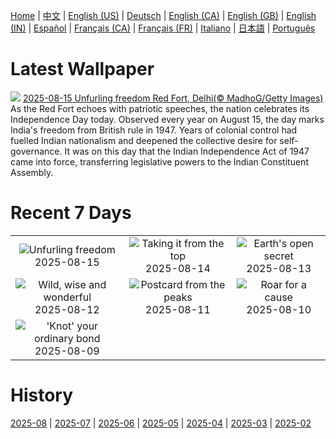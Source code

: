 [Home](../README.md) | [中文](zh-CN.md) | [English (US)](en-US.md) | [Deutsch](de-DE.md) | [English (CA)](en-CA.md) | [English (GB)](en-GB.md) | [English (IN)](en-IN.md) | [Español](es-ES.md) | [Français (CA)](fr-CA.md) | [Français (FR)](fr-FR.md) | [Italiano](it-IT.md) | [日本語](ja-JP.md) | [Português](pt-BR.md)

# Latest Wallpaper
![](https://www.bing.com/th?id=OHR.RefFort2025_EN-IN3018612282_UHD.jpg)
[2025-08-15 Unfurling freedom Red Fort, Delhi(© MadhoG/Getty Images)](https://www.bing.com/th?id=OHR.RefFort2025_EN-IN3018612282_UHD.jpg)
As the Red Fort echoes with patriotic speeches, the nation celebrates its Independence Day today. Observed every year on August 15, the day marks India's freedom from British rule in 1947. Years of colonial control had fuelled Indian nationalism and deepened the collective desire for self-governance. It was on this day that the Indian Independence Act of 1947 came into force, transferring legislative powers to the Indian Constituent Assembly.

# Recent 7 Days
|  |  |  |
|:---:|:---:|:---:|
| ![](https://www.bing.com/th?id=OHR.RefFort2025_EN-IN3018612282_400x240.jpg "Unfurling freedom") 2025-08-15 | ![](https://www.bing.com/th?id=OHR.PizNairPeak_EN-IN4426119374_400x240.jpg "Taking it from the top") 2025-08-14 | ![](https://www.bing.com/th?id=OHR.CoronaArch_EN-IN4202353327_400x240.jpg "Earth's open secret") 2025-08-13 |
| ![](https://www.bing.com/th?id=OHR.KenyaElephants_EN-IN4022653136_400x240.jpg "Wild, wise and wonderful") 2025-08-12 | ![](https://www.bing.com/th?id=OHR.SantaMaddalena_EN-IN3855112074_400x240.jpg "Postcard from the peaks") 2025-08-11 | ![](https://www.bing.com/th?id=OHR.LionessKenya_EN-IN3681659136_400x240.jpg "Roar for a cause") 2025-08-10 |
| ![](https://www.bing.com/th?id=OHR.RakhiRice_EN-IN3504050150_400x240.jpg "'Knot' your ordinary bond") 2025-08-09 |  |  |

# History
[2025-08](../archives/wallpaper/en-IN/w_2025_08.md) | [2025-07](../archives/wallpaper/en-IN/w_2025_07.md) | [2025-06](../archives/wallpaper/en-IN/w_2025_06.md) | [2025-05](../archives/wallpaper/en-IN/w_2025_05.md) | [2025-04](../archives/wallpaper/en-IN/w_2025_04.md) | [2025-03](../archives/wallpaper/en-IN/w_2025_03.md) | [2025-02](../archives/wallpaper/en-IN/w_2025_02.md)

